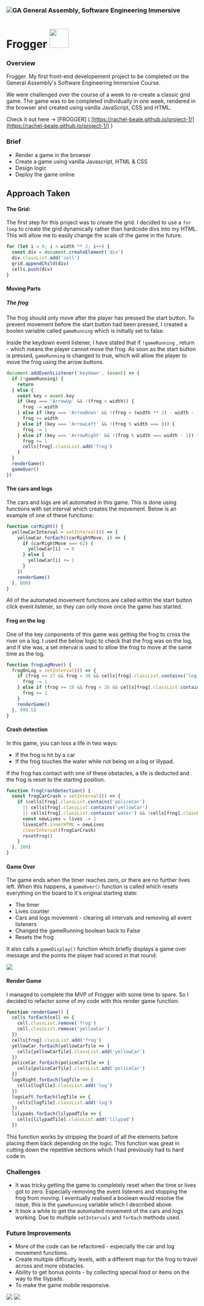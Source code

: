 ### ![GA](https://cloud.githubusercontent.com/assets/40461/8183776/469f976e-1432-11e5-8199-6ac91363302b.png) General Assembly, Software Engineering Immersive

# Frogger <img src= ./images/froggy.png height=50 width =50/>

### Overview

Frogger. My first front-end developement project to be completed on the General Assembly's Software Engineering Immersive Course. 

We were challenged over the course of a week to re-create a classic grid game. The game was to be completed individually in one week, rendered in the browser and created using vanilla JavaScript, CSS and HTML.  

Check it out here -> [FROGGER] ( [https://rachel-beale.github.io/project-1/](https://rachel-beale.github.io/project-1/) )

### Brief

- Render a game in the browser
- Create a game using vanilla Javascript, HTML & CSS
- Design logic 
- Deploy the game online

## Approach Taken 

#### The Grid:

The first step for this project was to create the grid. I decided to use a `for loop` to create the grid dynamically rather than hardcode divs into my HTML. This will allow me to easily change the scale of the game in the future. 

```javascript
for (let i = 0; i < width ** 2; i++) {
  const div = document.createElement('div')
  div.classList.add('cell')
  grid.appendChild(div)
  cells.push(div)
}
```



#### Moving Parts

##### The frog

The frog should only move after the player has pressed the start button. To prevent movement before the start button had been pressed, I created a boolen variable called `gameRunning` which is initially set to false. 

Inside the  keydown event listener, I have stated that if  `!gameRunning` , return - which means the player cannot move the frog. As soon as the start button is pressed, `gameRunning` is changed to true, which will allow the player to move the frog using the arrow buttons.

```javascript
document.addEventListener('keydown', (event) => {
  if (!gameRunning) {
    return
  } else {
    const key = event.key
    if (key === 'ArrowUp' && !(frog < width)) {
      frog -= width
    } else if (key === 'ArrowDown' && !(frog > (width ** 2) - width - 1)) {
      frog += width
    } else if (key === 'ArrowLeft' && !(frog % width === 0)) {
      frog -= 1
    } else if (key === 'ArrowRight' && !(frog % width === width - 1)) {
      frog += 1
      cells[frog].classList.add('frog')
    }
  }
  renderGame()
  gameOver()
})
```



#### The cars and logs

The cars and logs are all automated in this game. This is done using functions with set interval which creates the movement. Below is an example of one of these functions: 

```javascript
function carRight() {
  yellowCarInterval = setInterval(() => {
    yellowCar.forEach((carRightMove, i) => {
      if (carRightMove === 62) {
        yellowCar[i] -= 8
      } else {
        yellowCar[i] += 1
      }
    })
    renderGame()
  }, 800)
}
```

All of the automated movement functions are called within the start button click event listener, so they can only move once the game has started. 

#### Frog on the log

One of the key conponents of this game was getting the frog to cross the river on a log. I used the below logic to check that the frog was on the log, and if she was, a set interval is used to allow the frog to move at the same time as the log. 

```javascript
function frogLogMove() {
  frogOnLog = setInterval(() => {
    if (frog >= 27 && frog < 36 && cells[frog].classList.contains('log')) {
      frog -= 1
    } else if (frog >= 18 && frog < 26 && cells[frog].classList.contains('log')) {
      frog += 1
    }
    renderGame()
  }, 999.5)
}
```



#### Crash detection  

In this game, you can loss a life in two ways: 

- If the frog is hit by a car
- If the frog touches the water while not being on a log or lilypad.

If the frog has contact with one of these obstacles, a life is deducted and the frog is reset to the starting position. 

```javascript
function frogCrashDetection() {
  const frogCarCrash = setInterval(() => {
    if (cells[frog].classList.contains('policeCar')
      || cells[frog].classList.contains('yellowCar')
      || cells[frog].classList.contains('water') && !cells[frog].classList.contains('log') && !cells[frog].classList.contains('lilypad')) {
      const newLives = lives -= 1
      livesLeft.innerHTML = newLives
      clearInterval(frogCarCrash)
      resetFrog()
    }
  }, 300)
}
```



#### Game Over

The game ends when the timer reaches zero, or there are no further lives left. When this happens, a `gameOver()` function is  called which resets everything on the board to it's original starting state: 

- The timer
- Lives counter
- Cars and logs movement - clearing all intervals and removing all event listeners
- Changed the gameRunning boolean back to False
- Resets the frog

It also calls a `gameDisplay()` function which briefly displays a game over message and the points the player had scored in that round. 

<img src="images/gameover-message.png">



#### Render Game

I managed to complete the MVP of Frogger with some time to spare. So I decided to refactor some of my code with this render game function:

```javascript
function renderGame() {
  cells.forEach(cell => {
    cell.classList.remove('frog')
    cell.classList.remove('yellowCar')
  })
  cells[frog].classList.add('frog')
  yellowCar.forEach(yellowCarTile => {
    cells[yellowCarTile].classList.add('yellowCar')
  })
  policeCar.forEach(policeCarTile => {
    cells[policeCarTile].classList.add('policeCar')
  })
  logsRight.forEach(logTile => {
    cells[logTile].classList.add('log')
  })
  logsLeft.forEach(logTile => {
    cells[logTile].classList.add('log')
  })
  lilypads.forEach(lilypadTile => {
    cells[lilypadTile].classList.add('lilypad')
  })
```

This function works by stripping the board of all the elements before placing them back depending on the logic.  This function was great in cutting down the repetitive sections which I had previously had to hard code in. 

### Challenges

- It was tricky getting the game to completely reset when the time or lives got to zero. Especially removing the event listeners and stopping the frog from moving. I eventually realised a boolean would resolve the issue, this is the `gameRunning` variable which I described above. 
- It took a while to get the automated movement of the cars and logs working. Due to multiple `setIntervals` and `forEach` methods used. 

### Future Improvements

- More of the code can be refactored - especially the car and log movement functions. 
- Create multiple difficulty levels, with a different map for the frog to travel across and more obstacles. 
- Ability to get bonus points - by collecting special food or items on the way to the lilypads. 
- To make the game mobile responsive. 

<img src="images/modal.png">



<img src="images/game-full.png">

